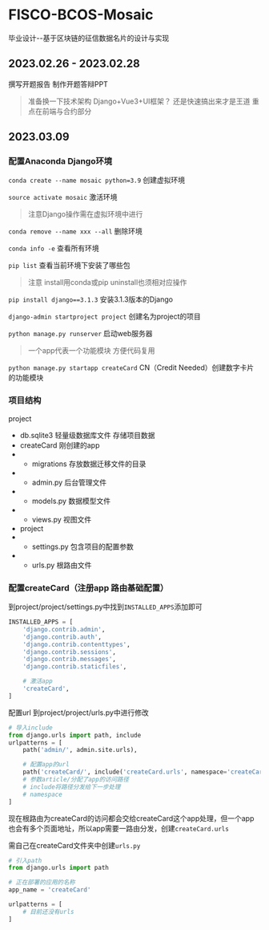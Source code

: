 # FISCO-BCOS-Mosaic
毕业设计--基于区块链的征信数据名片的设计与实现

## 2023.02.26 - 2023.02.28

撰写开题报告 制作开题答辩PPT

> 准备换一下技术架构 Django+Vue3+UI框架？ 还是快速搞出来才是王道 重点在前端与合约部分

## 2023.03.09

### 配置Anaconda Django环境

`conda create --name mosaic python=3.9` 创建虚拟环境

`source activate mosaic` 激活环境

> 注意Django操作需在虚拟环境中进行

`conda remove --name xxx --all` 删除环境

`conda info -e` 查看所有环境

`pip list` 查看当前环境下安装了哪些包

> 注意 install用conda或pip uninstall也须相对应操作

`pip install django==3.1.3` 安装3.1.3版本的Django

`django-admin startproject project` 创建名为project的项目

`python manage.py runserver` 启动web服务器

> 一个app代表一个功能模块 方便代码复用

`python manage.py startapp createCard` CN（Credit Needed）创建数字卡片的功能模块

### 项目结构

project
- db.sqlite3 轻量级数据库文件 存储项目数据
- createCard 刚创建的app
- - migrations 存放数据迁移文件的目录
- - admin.py 后台管理文件
- - models.py 数据模型文件
- - views.py 视图文件
- project
- - settings.py 包含项目的配置参数
- - urls.py 根路由文件

### 配置createCard（注册app 路由基础配置）

到project/project/settings.py中找到`INSTALLED_APPS`添加即可

```python
INSTALLED_APPS = [
    'django.contrib.admin',
    'django.contrib.auth',
    'django.contrib.contenttypes',
    'django.contrib.sessions',
    'django.contrib.messages',
    'django.contrib.staticfiles',

    # 激活app
    'createCard',
]
```

配置url 到project/project/urls.py中进行修改

```python
# 导入include
from django.urls import path, include
urlpatterns = [
    path('admin/', admin.site.urls),

    # 配置app的url
    path('createCard/', include('createCard.urls', namespace='createCard')),
    # 参数article/分配了app的访问路径
    # include将路径分发给下一步处理
    # namespace
]
```

现在根路由为createCard的访问都会交给createCard这个app处理，但一个app也会有多个页面地址，所以app需要一路由分发，创建`createCard.urls`

需自己在createCard文件夹中创建`urls.py`

```python
# 引入path
from django.urls import path

# 正在部署的应用的名称
app_name = 'createCard'

urlpatterns = [
    # 目前还没有urls
]
```